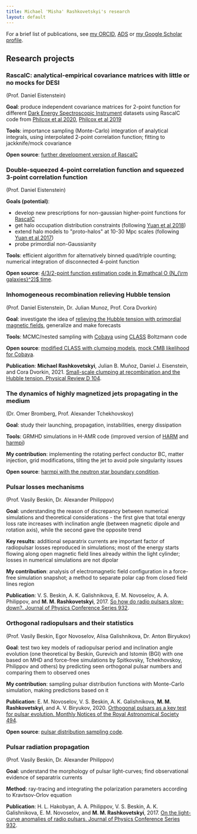 ```yaml
---
title: Michael 'Misha' Rashkovetskyi's research
layout: default
---
```


For a brief list of publications, see [my ORCID](https://orcid.org/0000-0001-7144-2349), [ADS](https://ui.adsabs.harvard.edu/search/q=orcid%3A0000-0001-7144-2349&sort=date+desc) or [my Google Scholar profile](https://scholar.google.com/citations?user=z-_StAYAAAAJ).

## Research projects

### RascalC: analytical-empirical covariance matrices with little or no mocks for DESI

(Prof. Daniel Eistenstein)

**Goal**: produce independent covariance matrices for 2-point function for different [Dark Energy Spectroscopic Instrument](https://desi.lbl.gov) datasets using RascalC code from [Philcox et al 2020](https://arxiv.org/abs/1904.11070), [Philcox et al 2019](https://arxiv.org/abs/1910.04764)

**Tools**: importance sampling (Monte-Carlo) integration of analytical integrals, using interpolated 2-point correlation function; fitting to jackknife/mock covariance

**Open source**: [further development version of RascalC](https://github.com/misharash/RascalC)

### Double-squeezed 4-point correlation function and squeezed 3-point correlation function

(Prof. Daniel Eistenstein)

**Goals (potential)**:

* develop new prescriptions for non-gaussian higher-point functions for [RascalC](https://github.com/misharash/RascalC)
* get halo occupation distribution constraints (following [Yuan et al 2018](https://arxiv.org/abs/1802.10115))
* extend halo models to "proto-halos" at 10-30 Mpc scales (following [Yuan et al 2017](https://arxiv.org/abs/1705.03464))
* probe primordial non-Gaussianity

**Tools**: efficient algorithm for alternatively binned quad/triple counting; numerical integration of disconnected 4-point function

**Open source**: [4/3/2-point function estimation code in $\mathcal O (N_{\rm galaxies}^2)$ time](https://github.com/misharash/s4PCF).

### Inhomogeneous recombination relieving Hubble tension

(Prof. Daniel Eistenstein, Dr. Julian Munoz, Prof. Cora Dvorkin)

**Goal**: investigate the idea of [relieving the Hubble tension with primordial magnetic fields](https://arxiv.org/abs/2004.09487), generalize and make forecasts

**Tools**: MCMC/nested sampling with [Cobaya](https://cobaya.readthedocs.io/en/latest/) using [CLASS](https://github.com/lesgourg/class_public) Boltzmann code

**Open source**: [modified CLASS with clumping models](https://github.com/misharash/class_public), [mock CMB likelihood for Cobaya](https://github.com/misharash/cobaya_mock_cmb).

**Publication**: **Michael Rashkovetskyi**, Julian B. Muñoz, Daniel J. Eisenstein, and Cora Dvorkin, 2021. [Small-scale clumping at recombination and the Hubble tension. Physical Review D 104](https://ui.adsabs.harvard.edu/abs/2021PhRvD.104j3517R).

### The dynamics of highly magnetized jets propagating in the medium

(Dr. Omer Bromberg, Prof. Alexander Tchekhovskoy)

**Goal**: study their launching, propagation, instabilities, energy dissipation

**Tools**: GRMHD simulations in H-AMR code (improved version of [HARM](http://rainman.astro.illinois.edu/codelib/) and [harmpi](https://github.com/atchekho/harmpi))

**My contribution**: implementing the rotating perfect conductor BC, matter injection, grid modifications, tilting the jet to avoid pole singularity issues

**Open source**: [harmpi with the neutron star boundary condition](https://github.com/misharash/harmpi).

### Pulsar losses mechanisms

(Prof. Vasily Beskin, Dr. Alexander Philippov)

**Goal**: understanding the reason of discrepancy between numerical simulations and theoretical considerations - the first give that total energy loss rate increases with inclination angle (between magnetic dipole and rotation axis), while the second gave the opposite trend

**Key results**: additional separatrix currents are important factor of radiopulsar losses reproduced in simulations; most of the energy starts flowing along open magnetic field lines already within the light cylinder; losses in numerical simulations are not dipolar

**My contribution**: analysis of electromagnetic field configuration in a force-free simulation snapshot; a method to separate polar cap from closed field lines region

**Publication**: V. S. Beskin, A. K. Galishnikova, E. M. Novoselov, A. A. Philippov, and **M. M. Rashkovetskyi**, 2017. [So how do radio pulsars slow-down?. Journal of Physics Conference Series 932](https://ui.adsabs.harvard.edu/abs/2017JPhCS.932a2012B).

### Orthogonal radiopulsars and their statistics

(Prof. Vasily Beskin, Egor Novoselov, Alisa Galishnikova, Dr. Anton Biryukov)

**Goal**: test two key models of radiopulsar period and inclination angle evolution (one theoretical by Beskin, Gurevich and Istomin (BGI) with one based on MHD and force-free simulations by Spitkovsky, Tchekhovskoy, Philippov and others) by predicting seen orthogonal pulsar numbers and comparing them to observed ones

**My contribution**: sampling pulsar distribution functions with Monte-Carlo simulation, making predictions based on it

**Publication**: E. M. Novoselov, V. S. Beskin, A. K. Galishnikova, **M. M. Rashkovetskyi**, and A. V. Biryukov, 2020. [Orthogonal pulsars as a key test for pulsar evolution. Monthly Notices of the Royal Astronomical Society 494](https://ui.adsabs.harvard.edu/abs/2020MNRAS.494.3899N).

**Open source**: [pulsar distribution sampling code](https://github.com/misharash/psr-distribution-test).

### Pulsar radiation propagation

(Prof. Vasily Beskin, Dr. Alexander Philippov)

**Goal**: understand the morphology of pulsar light-curves; find observational evidence of separatrix currents

**Method**: ray-tracing and integrating the polarization parameters according to Kravtsov-Orlov equation

**Publication**: H. L. Hakobyan, A. A. Philippov, V. S. Beskin, A. K. Galishnikova, E. M. Novoselov, and **M. M. Rashkovetskyi**, 2017. [On the light-curve anomalies of radio pulsars. Journal of Physics Conference Series 932](https://ui.adsabs.harvard.edu/abs/2017JPhCS.932a2018H).

